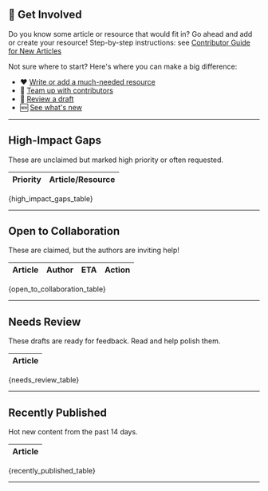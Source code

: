 ## 🚀 Get Involved

Do you know some article or resource that would fit in? Go ahead and add or create your resource! Step-by-step instructions: see [Contributor Guide for New Articles](/docs/contribute/contributing-new-resource)

Not sure where to start? Here's where you can make a big difference:

- ❤️ [Write or add a much-needed resource](#high-impact-gaps)
- 🤝 [Team up with contributors](#open-to-collaboration)
- 📝 [Review a draft](#needs-review)
- 🆕 [See what's new](#recently-published)

---

## High-Impact Gaps

These are unclaimed but marked high priority or often requested.

| Priority | Article/Resource |
|----------|-----------------|
{high_impact_gaps_table}

---

## Open to Collaboration

These are claimed, but the authors are inviting help!

| Article | Author | ETA | Action |
|---------|--------|-----|--------|
{open_to_collaboration_table}

---

## Needs Review

These drafts are ready for feedback. Read and help polish them.

| Article |
|---------|
{needs_review_table}

---

## Recently Published

Hot new content from the past 14 days.

| Article |
|---------|
{recently_published_table}

---





